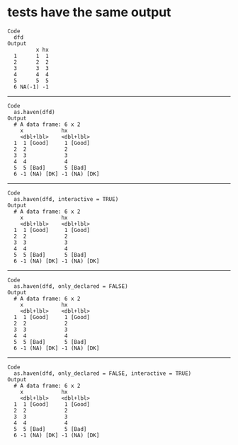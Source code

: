 # tests have the same output

    Code
      dfd
    Output
             x hx
      1      1  1
      2      2  2
      3      3  3
      4      4  4
      5      5  5
      6 NA(-1) -1

---

    Code
      as.haven(dfd)
    Output
      # A data frame: 6 x 2
        x            hx          
        <dbl+lbl>    <dbl+lbl>   
      1  1 [Good]     1 [Good]   
      2  2            2          
      3  3            3          
      4  4            4          
      5  5 [Bad]      5 [Bad]    
      6 -1 (NA) [DK] -1 (NA) [DK]

---

    Code
      as.haven(dfd, interactive = TRUE)
    Output
      # A data frame: 6 x 2
        x            hx          
        <dbl+lbl>    <dbl+lbl>   
      1  1 [Good]     1 [Good]   
      2  2            2          
      3  3            3          
      4  4            4          
      5  5 [Bad]      5 [Bad]    
      6 -1 (NA) [DK] -1 (NA) [DK]

---

    Code
      as.haven(dfd, only_declared = FALSE)
    Output
      # A data frame: 6 x 2
        x            hx          
        <dbl+lbl>    <dbl+lbl>   
      1  1 [Good]     1 [Good]   
      2  2            2          
      3  3            3          
      4  4            4          
      5  5 [Bad]      5 [Bad]    
      6 -1 (NA) [DK] -1 (NA) [DK]

---

    Code
      as.haven(dfd, only_declared = FALSE, interactive = TRUE)
    Output
      # A data frame: 6 x 2
        x            hx          
        <dbl+lbl>    <dbl+lbl>   
      1  1 [Good]     1 [Good]   
      2  2            2          
      3  3            3          
      4  4            4          
      5  5 [Bad]      5 [Bad]    
      6 -1 (NA) [DK] -1 (NA) [DK]

